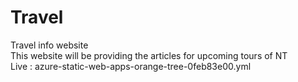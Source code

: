 # Travel
 Travel info website
<br>
This website will be providing the articles for upcoming tours of NT
<br>
Live : azure-static-web-apps-orange-tree-0feb83e00.yml

